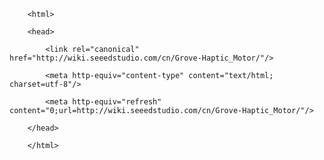 <!DOCTYPE html>
        <html>
        <head>
            <link rel="canonical" href="http://wiki.seeedstudio.com/cn/Grove-Haptic_Motor/"/>
            <meta http-equiv="content-type" content="text/html; charset=utf-8"/>
            <meta http-equiv="refresh" content="0;url=http://wiki.seeedstudio.com/cn/Grove-Haptic_Motor/"/>
        </head>
        </html>
